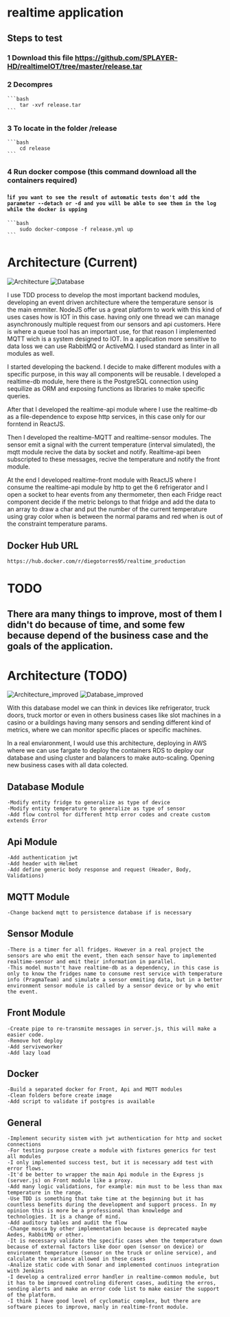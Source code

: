 # realtime application

## Steps to test 

### 1 Download this file https://github.com/SPLAYER-HD/realtimeIOT/tree/master/release.tar
### 2 Decompres
    ```bash
        tar -xvf release.tar
    ```
### 3 To locate in the folder /release
    ```bash
        cd release
    ```
### 4 Run docker compose (this command download all the containers required)
#### !`if you want to see the result of automatic tests don't add the parameter --detach or -d and you will be able to see them in the log while the docker is upping`
    ```bash
        sudo docker-compose -f release.yml up
    ```

# Architecture (Current)

![Architecture ](https://github.com/SPLAYER-HD/realtimeIOT/blob/master/assets/Realtime-Architecture.png)
![Database ](https://github.com/SPLAYER-HD/realtimeIOT/blob/master/assets/Realtime-Architecture-Database.png)

I use TDD process to develop the most important backend modules, developing an event driven architecture where the temperature sensor is the main emmiter. NodeJS offer us a great platform to work with this kind of uses cases how is IOT in this case. having only one thread we can manage asynchronously multiple request from our sensors and api customers. Here is where a queue tool has an important use, for that reason I implemented MQTT wich is a system designed to IOT. In a application more sensitive to data loss we can use RabbitMQ or ActiveMQ. I used standard as linter in all modules as well.

I started developing the backend. I decide to make different modules with a specific purpose, in this way all components will be reusable. I developed a realtime-db module, here there is the PostgreSQL connection using sequilize as ORM and exposing functions as libraries to make specific queries.

After that I developed the realtime-api module where I use the realtime-db as a file-dependence to expose http services, in this case only for our forntend in ReactJS.

Then I developed the realtime-MQTT and realtime-sensor modules. The sensor emit a signal with the current temperature (interval simulated), the mqtt module recive the data by socket and notify. Realtime-api been subscripted to these messages, recive the temperature and notify the front module.

At the end I developed realtime-front module with ReactJS where I consume the realtime-api module by http to get the 6 refrigerator and I open a socket to hear events from any thermometer, then each Fridge react component decide if the metric belongs to that fridge and add the data to an array to draw a char and put the number of the current temperature using gray color when is between the normal params and red when is out of the constraint temperature params.

## Docker Hub URL
    https://hub.docker.com/r/diegotorres95/realtime_production

# TODO
## There ara many things to improve, most of them I didn't do because of time, and some few because depend of the business case and the goals of the application.

# Architecture (TODO)

![Architecture_improved ](https://github.com/SPLAYER-HD/realtimeIOT/blob/master/assets/Realtime-Architecture-Architecture-improved.png)
![Database_improved ](https://github.com/SPLAYER-HD/realtimeIOT/blob/master/assets/Realtime-Architecture-Database-improved.png)

With this database model we can think in devices like refrigerator, truck doors, truck mortor or even in others business cases like slot machines in a casino or a buildings having many sensors and sending different kind of metrics, where we can monitor specific places or specific machines.

In a real enviaronment, I would use this architecture, deploying in AWS where we can use fargate to deploy the containers RDS to deploy our database and using cluster and balancers to make auto-scaling. Opening new business cases with all data colected.


## Database Module 
    -Modify entity fridge to generalize as type of device
    -Modify entity temperature to generalize as type of sensor
    -Add flow control for different http error codes and create custom extends Error

## Api Module 
    -Add authentication jwt
    -Add header with Helmet
    -Add define generic body response and request (Header, Body, Validations)

## MQTT Module
    -Change backend mqtt to persistence database if is necessary 

## Sensor Module
    -There is a timer for all fridges. However in a real project the sensors are who emit the event, then each sensor have to implemented realtime-sensor and emit their information in parallel.
    -This model mustn't have realtime-db as a dependency, in this case is only to know the fridges name to consume rest service with temperature info (PragmaTeam) and simulate a sensor emmiting data, but in a better environment sensor module is called by a sensor device or by who emit the event.

## Front Module
    -Create pipe to re-transmite messages in server.js, this will make a easier code.
    -Remove hot deploy
    -Add serviveworker
    -Add lazy load

## Docker
    -Build a separated docker for Front, Api and MQTT modules
    -Clean folders before create image
    -Add script to validate if postgres is available

## General
    -Implement security sistem with jwt authentication for http and socket connections
    -For testing purpose create a module with fixtures generics for test all modules
    -I only implemented success test, but it is necessary add test with error flows.
    -It'd be better to wrapper the main Api module in the Express js (server.js) on Front module like a proxy.
    -Add many logic validations, for example: min must to be less than max temperature in the range.
    -Use TDD is something that take time at the beginning but it has countless benefits during the development and support process. In my opinion this is more be a professional than knowledge and technologies. It is a change of mind. 
    -Add auditory tables and audit the flow
    -Change mosca by other implementation because is deprecated maybe Aedes, RabbitMQ or other.
    -It is necessary validate the specific cases when the temperature down because of external factors like door open (sensor on device) or environment temperature (sensor on the truck or online service), and calculate the variance allowed in these cases
    -Analize static code with Sonar and implemented continuos integration with Jenkins
    -I develop a centralized error handler in realtime-common module, but it has to be improved controling diferent cases, auditing the erros, sending alerts and make an error code list to make easier the support of the platform.
    -I think I have good level of cyclomatic complex, but there are software pieces to improve, manly in realtime-front module.
